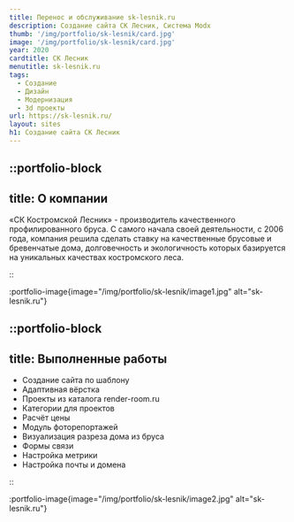 ```yaml
---
title: Перенос и обслуживание sk-lesnik.ru
description: Создание сайта СК Лесник, Система Modx
thumb: '/img/portfolio/sk-lesnik/card.jpg'
image: '/img/portfolio/sk-lesnik/card.jpg'
year: 2020
cardtitle: СК Лесник
menutitle: sk-lesnik.ru
tags:
  - Создание
  - Дизайн
  - Модернизация
  - 3d проекты
url: https://sk-lesnik.ru/
layout: sites
h1: Создание сайта СК Лесник
---
```


 

::portfolio-block
---
title: О компании
---
«СК Костромской Лесник» - производитель качественного профилированного бруса. С самого начала своей деятельности, с 2006
года, компания решила сделать ставку на качественные брусовые и бревенчатые дома, долговечность и экологичность которых
базируется на уникальных качествах костромского леса.

::

:portfolio-image{image="/img/portfolio/sk-lesnik/image1.jpg" alt="sk-lesnik.ru"}

::portfolio-block
---
title: Выполненные работы
---

- Создание сайта по шаблону
- Адаптивная вёрстка
- Проекты из каталога render-room.ru
- Категории для проектов
- Расчёт цены
- Модуль фоторепортажей
- Визуализация разреза дома из бруса
- Формы связи
- Настройка метрики
- Настройка почты и домена

::

:portfolio-image{image="/img/portfolio/sk-lesnik/image2.jpg" alt="sk-lesnik.ru"}